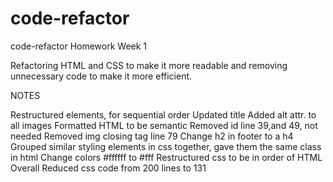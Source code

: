 # code-refactor
code-refactor
Homework Week 1

Refactoring HTML and CSS to make it more readable and removing unnecessary code to make it more efficient.

NOTES

Restructured elements, for sequential order
Updated title
Added alt attr. to all images
Formatted HTML to be semantic
Removed id line 39,and 49, not needed
Removed img closing tag line 79
Change h2 in footer to a h4
Grouped similar styling elements in css together, gave them the same class in html
Change colors #ffffff to #fff
Restructured css to be in order of HTML
Overall Reduced css code from 200 lines to 131
